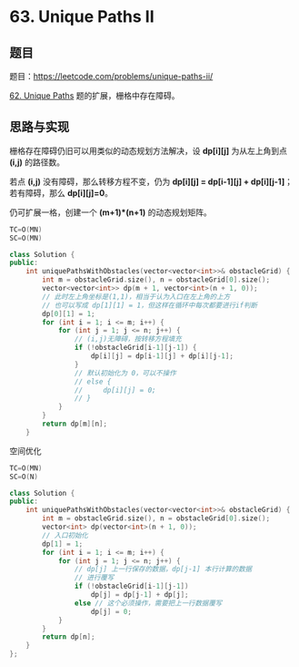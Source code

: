 # 63. Unique Paths II

## 题目

题目：https://leetcode.com/problems/unique-paths-ii/

[62. Unique Paths](https://leetcode.com/problems/unique-paths/) 题的扩展，栅格中存在障碍。

## 思路与实现

栅格存在障碍仍旧可以用类似的动态规划方法解决，设 **dp[i][j]** 为从左上角到点 **(i,j)** 的路径数。

若点 **(i,j)** 没有障碍，那么转移方程不变，仍为 **dp[i][j] = dp[i-1][j] + dp[i][j-1]**；若有障碍，那么 **dp[i][j]=0**。

仍可扩展一格，创建一个 **(m+1)*(n+1)** 的动态规划矩阵。

``` c++
TC=O(MN)
SC=O(MN)

class Solution {
public:
    int uniquePathsWithObstacles(vector<vector<int>>& obstacleGrid) {
        int m = obstacleGrid.size(), n = obstacleGrid[0].size();
        vector<vector<int>> dp(m + 1, vector<int>(n + 1, 0));
        // 此时左上角坐标是(1,1)，相当于认为入口在左上角的上方
        // 也可以写成 dp[1][1] = 1，但这样在循环中每次都要进行if判断
        dp[0][1] = 1;
        for (int i = 1; i <= m; i++) {
            for (int j = 1; j <= n; j++) {
                // (i,j)无障碍，按转移方程填充
                if (!obstacleGrid[i-1][j-1]) {
                    dp[i][j] = dp[i-1][j] + dp[i][j-1];
                }
                // 默认初始化为 0，可以不操作
                // else {
                //     dp[i][j] = 0;
                // }
            }
        }
        return dp[m][n];
    }
```

空间优化

``` c++
TC=O(MN)
SC=O(N)

class Solution {
public:
    int uniquePathsWithObstacles(vector<vector<int>>& obstacleGrid) {
        int m = obstacleGrid.size(), n = obstacleGrid[0].size();
        vector<int> dp(vector<int>(n + 1, 0));
        // 入口初始化
        dp[1] = 1;
        for (int i = 1; i <= m; i++) {
            for (int j = 1; j <= n; j++) {
                // dp[j] 上一行保存的数据，dp[j-1] 本行计算的数据
                // 进行覆写
                if (!obstacleGrid[i-1][j-1])
                    dp[j] = dp[j-1] + dp[j];
                else // 这个必须操作，需要把上一行数据覆写
                    dp[j] = 0;
            }
        }
        return dp[n];
    }
};
```